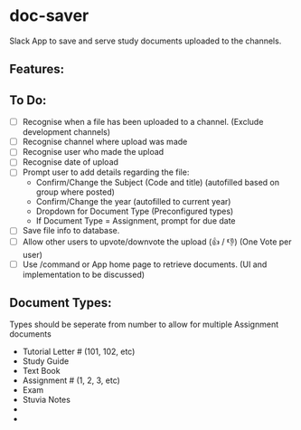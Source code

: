 # doc-saver
Slack App to save and serve study documents uploaded to the channels.

## Features:

## To Do:
- [ ] Recognise when a file has been uploaded to a channel. (Exclude development channels)
- [ ] Recognise channel where upload was made
- [ ] Recognise user who made the upload
- [ ] Recognise date of upload
- [ ] Prompt user to add details regarding the file:
  -  Confirm/Change the Subject (Code and title) (autofilled based on group where posted)
  -  Confirm/Change the year (autofilled to current year)
  -  Dropdown for Document Type (Preconfigured types)
  -  If Document Type = Assignment, prompt for due date
- [ ] Save file info to database.
- [ ] Allow other users to upvote/downvote the upload (:thumbsup: / :thumbsdown:) (One Vote per user)
- [ ] Use /command or App home page to retrieve documents. (UI and implementation to be discussed)

## Document Types:
Types should be seperate from number to allow for multiple Assignment documents
- Tutorial Letter # (101, 102, etc)
- Study Guide
- Text Book
- Assignment # (1, 2, 3, etc)
- Exam
- Stuvia Notes
-
-


